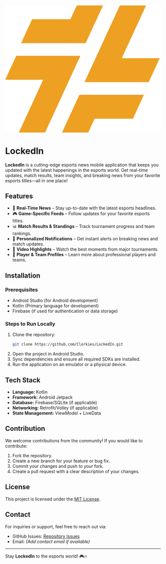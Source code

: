 ![LockedIn Logo](app/src/main/res/drawable/logo.png)
# LockedIn

**LockedIn** is a cutting-edge esports news mobile application that keeps you updated with the latest happenings in the esports world. Get real-time updates, match results, team insights, and breaking news from your favorite esports titles—all in one place!

## Features

- 📢 **Real-Time News** – Stay up-to-date with the latest esports headlines.
- 🎮 **Game-Specific Feeds** – Follow updates for your favorite esports titles.
- 📊 **Match Results & Standings** – Track tournament progress and team rankings.
- 🔔 **Personalized Notifications** – Get instant alerts on breaking news and match updates.
- 🎥 **Video Highlights** – Watch the best moments from major tournaments.
- 🔎 **Player & Team Profiles** – Learn more about professional players and teams.

## Installation

### Prerequisites

- Android Studio (for Android development)
- Kotlin (Primary language for development)
- Firebase (if used for authentication or data storage)

### Steps to Run Locally

1. Clone the repository:
   ```bash
   git clone https://github.com/Clorkies/LockedIn.git
   ```
2. Open the project in Android Studio.
3. Sync dependencies and ensure all required SDKs are installed.
4. Run the application on an emulator or a physical device.

## Tech Stack

- **Language:** Kotlin
- **Framework:** Android Jetpack
- **Database:** Firebase/SQLite (if applicable)
- **Networking:** Retrofit/Volley (if applicable)
- **State Management:** ViewModel + LiveData

## Contribution

We welcome contributions from the community! If you would like to contribute:

1. Fork the repository.
2. Create a new branch for your feature or bug fix.
3. Commit your changes and push to your fork.
4. Create a pull request with a clear description of your changes.

## License

This project is licensed under the [MIT License](LICENSE).

## Contact

For inquiries or support, feel free to reach out via:

- GitHub Issues: [Repository Issues](https://github.com/Clorkies/LockedIn/issues)
- Email: *(Add contact email if available)*

---

Stay **LockedIn** to the esports world! 🎮🔥
